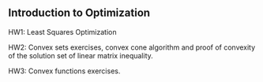 ## Introduction to Optimization

HW1: Least Squares Optimization

HW2: Convex sets exercises, convex cone algorithm and proof of convexity of the solution set of linear matrix inequality.

HW3: Convex functions exercises.
